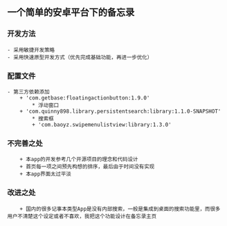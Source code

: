 ## 一个简单的安卓平台下的备忘录
### 开发方法
	- 采用敏捷开发策略
	- 采用快速原型开发方式（优先完成基础功能，再进一步优化）

### 配置文件
    - 第三方依赖添加
        + 'com.getbase:floatingactionbutton:1.9.0'
            * 浮动窗口
        + 'com.quinny898.library.persistentsearch:library:1.1.0-SNAPSHOT'
            * 搜索框
        	+ 'com.baoyz.swipemenulistview:library:1.3.0'
### 不完善之处
		+ 本app的开发参考几个开源项目的理念和代码设计
		+ 首页每一项之间预先构想的排序，最后由于时间没有实现
		+ 本app界面太过平淡
### 改进之处
		+ 国内的很多记事本类型App是没有内部搜索，一般是集成到桌面的搜索功能里，而很多用户不清楚这个设定或者不喜欢，我把这个功能设计在备忘录主页
